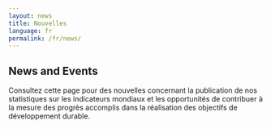 ```yaml
---
layout: news
title: Nouvelles
language: fr
permalink: /fr/news/
---
```


## News and Events
Consultez cette page pour des nouvelles concernant la publication de nos statistiques sur les indicateurs mondiaux et les opportunités de contribuer à la mesure des progrès accomplis dans la réalisation des objectifs de développement durable.
